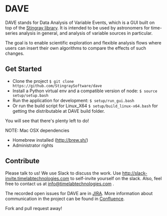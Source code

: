 # DAVE

DAVE stands for Data Analysis of Variable Events, which is a GUI built on top of
the [Stingray library](https://github.com/StingraySoftware/stingray). It is
intended to be used by astronomers for time-series analysis in general, and
analysis of variable sources in particular.

The goal is to enable scientific exploration and flexible analysis flows where
users can insert their own algorithms to compare the effects of such changes.

## Get Started

* Clone the project `$ git clone https://github.com/StingraySoftware/dave`
* Install a Python virtual env and a compatible version of node: `$ source setup/setup.bash`
* Run the application for development: `$ setup/run_gui.bash`
* Or run the build script for Linux_X64 `$ setup/build_linux-x64.bash` for getting the distributable at DAVE build folder.

You will see that there's plenty left to do!

NOTE: Mac OSX dependencies
* Homebrew installed (http://brew.sh/)
* Administrator rights

## Contribute

Please talk to us! We use Slack to discuss the work. Use http://slack-invite.timelabtechnologies.com to self-invite yourself on the slack. Also, feel free to contact us at info@timelabtechnologies.com .

The recorded open issues for DAVE are in [JIRA](https://timelabdev.com/jira/projects/DAVE). More information about communication in the project can be found in [Confluence](https://timelabdev.com/wiki/display/DAVE/Source+code+and+communication).

Fork and pull request away!

